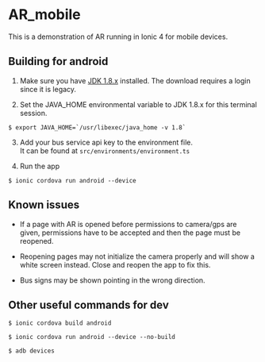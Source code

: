 # AR_mobile

This is a demonstration of AR running in Ionic 4 for mobile devices.

## Building for android

1. Make sure you have
[JDK 1.8.x](https://www.oracle.com/technetwork/java/javase/downloads/jdk8-downloads-2133151.html)
installed. The download requires a login since it is legacy.
<!-- http://bugmenot.com/view/oracle.com -->

2. Set the JAVA_HOME environmental variable to JDK 1.8.x for this terminal
session.

`` $ export JAVA_HOME=`/usr/libexec/java_home -v 1.8` ``

3. Add your bus service api key to the environment file.<br>It can be found at
`src/environments/environment.ts`

4. Run the app

`$ ionic cordova run android --device`

## Known issues

- If a page with AR is opened before permissions to camera/gps are given,
permissions have to be accepted and then the page must be reopened.

- Reopening pages may not initialize the camera properly and will show a white
screen instead. Close and reopen the app to fix this.

- Bus signs may be shown pointing in the wrong direction.

## Other useful commands for dev

`$ ionic cordova build android`

`$ ionic cordova run android --device --no-build`

`$ adb devices`
